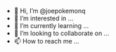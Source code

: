 - 👋 Hi, I’m @joepokemonq
- 👀 I’m interested in ...
- 🌱 I’m currently learning ...
- 💞️ I’m looking to collaborate on ...
- 📫 How to reach me ...

<!---
joepokemonq/joepokemonq is a ✨ special ✨ repository because its `README.md` (this file) appears on your GitHub profile.
You can click the Preview link to take a look at your changes.
--->
